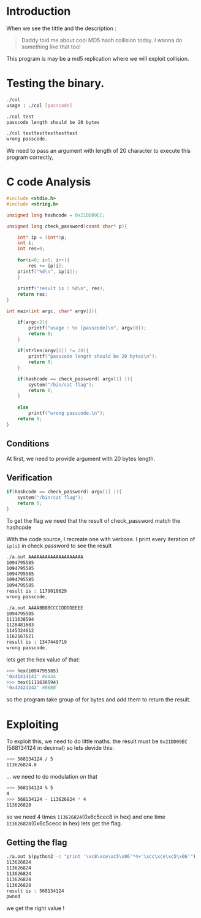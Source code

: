 # Introduction

When we see the tittle and the description :

> Daddy told me about cool MD5 hash collision today.
> I wanna do something like that too!

This program is may be a md5 replication where we will exploit collision.
# Testing the binary.

```bash
./col                                                                
usage : ./col [passcode]

./col test                                                         
passcode length should be 20 bytes

./col testtesttesttesttest
wrong passcode.

```

We need to pass an argument with length of 20 character to execute this program correctly,  
# C code Analysis

```c
#include <stdio.h>
#include <string.h>

unsigned long hashcode = 0x21DD09EC;

unsigned long check_password(const char* p){

	int* ip = (int*)p;
	int i;
	int res=0;
	
	for(i=0; i<5; i++){
		res += ip[i];
    printf("%d\n", ip[i]);
	}
	
	printf("result is : %d\n", res);
	return res;
}

int main(int argc, char* argv[]){

	if(argc<2){
		printf("usage : %s [passcode]\n", argv[0]);
		return 0;
	}
	
	if(strlen(argv[1]) != 20){
		printf("passcode length should be 20 bytes\n");
		return 0;
	}

	if(hashcode == check_password( argv[1] )){
		system("/bin/cat flag");
		return 0;
	}
	
	else
		printf("wrong passcode.\n");
	return 0;
}
```
## Conditions

At first, we need to provide argument with 20 bytes length.
## Verification

```c
if(hashcode == check_password( argv[1] )){
	system("/bin/cat flag");
	return 0;
}
```

To get the flag we need that the result of check_password match the hashcode

With the code source, I recreate one with verbose. I print every iteration of `ip[i]` in check password to see the result

```bash
./a.out AAAAAAAAAAAAAAAAAAAA                                         
1094795585
1094795585
1094795585
1094795585
1094795585
result is : 1179010629
wrong passcode.
```

```bash
./a.out AAAABBBBCCCCDDDDEEEE
1094795585
1111638594
1128481603
1145324612
1162167621
result is : 1347440719
wrong passcode.
```

lets get the hex value of that:
```bash
>>> hex(1094795585)
'0x41414141' #AAAA
>>> hex(1111638594)
'0x42424242' #BBBB
```

so the program take group of for bytes and add them to return the result.
# Exploiting

To exploit this, we need to do little maths. the result must be `0x21DD09EC` (568134124 in decimal) so lets devide this:

```bash
>>> 568134124 / 5
113626824.8
```

...
we need to do modulation on that

```bash
>>> 568134124 % 5
4
>>> 568134124 - 113626824 * 4
113626828
```

so we need 4 times `113626824`(0x6c5cec8 in hex) and one  time `113626828`(0x6c5cecc in hex)
lets get the flag.

## Getting the flag

```bash
./a.out $(python2 -c "print '\xc8\xce\xc5\x06'*4+'\xcc\xce\xc5\x06'")
113626824
113626824
113626824
113626824
113626828
result is : 568134124
pwned
```

we get the right value !
